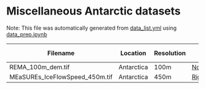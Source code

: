 # Miscellaneous Antarctic datasets

Note: This file was automatically generated from [data_list.yml](/data_list.yml) using [data_prep.ipynb](/data_prep.ipynb)

Filename|Location|Resolution|Literature Citation|Data Citation
---|---|---|---|---
REMA_100m_dem.tif|Antarctica|100m|[Noh2018REMA](https://doi.org/10.1016/j.isprsjprs.2017.12.008)|[DOI](https://doi.org/10.7910/DVN/SAIK8B)
MEaSUREs_IceFlowSpeed_450m.tif|Antarctica|450m|[Rignot2011MEASURES](https://doi.org/10.1126/science.1208336)|[DOI](https://doi.org/10.5067/D7GK8F5J8M8R)

